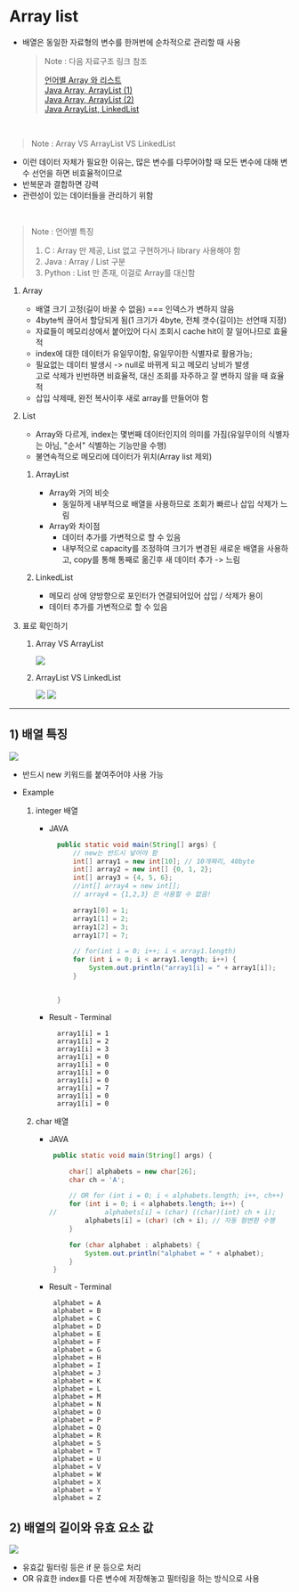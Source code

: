 <link href="../../md/style.css" rel="stylesheet">

# Array list

- 배열은 동일한 자료형의 변수를 한꺼번에 순차적으로 관리할 때 사용
  > Note : 다음 자료구조 링크 참조
  >
  > [언어별 Array 와 리스트](https://wayhome25.github.io/cs/2017/04/17/cs-18-1/)  
  > [Java Array, ArrayList (1)](https://velog.io/@humblechoi/자료구조-Array-vs-ArrayList)  
  > [Java Array, ArrayList (2)](https://com-on-bappool.tistory.com/50)  
  > [Java ArrayList, LinkedList](https://devlog-wjdrbs96.tistory.com/64)

<br>

> Note : Array VS ArrayList VS LinkedList

- 이런 데이터 자체가 필요한 이유는, 많은 변수를 다루어야할 때 모든 변수에 대해 변수 선언을 하면 비효율적이므로
- 반복문과 결합하면 강력
- 관련성이 있는 데이터들을 관리하기 위함

<br>

> Note : 언어별 특징
>
> 1. C : Array 만 제공, List 없고 구현하거나 library 사용해야 함
> 2. Java : Array / List 구분
> 3. Python : List 만 존재, 이걸로 Array를 대신함

1. Array

   - 배열 크기 고정(길이 바꿀 수 없음) === 인덱스가 변하지 않음
   - 4byte씩 끊어서 할당되게 됨(1 크기가 4byte, 전체 갯수(길이)는 선언때 지정)
   - 자료들이 메모리상에서 붙어있어 다시 조회시 cache hit이 잘 일어나므로 효율적
   - index에 대한 데이터가 유일무이함, 유일무이한 식별자로 활용가능;
   - 필요없는 데이터 발생시 -> null로 바뀌게 되고 메모리 낭비가 발생  
     고로 삭제가 빈번하면 비효율적, 대신 조회를 자주하고 잘 변하지 않을 때 효율적
   - 삽입 삭제때, 완전 복사이후 새로 array를 만들어야 함

2. List

   - Array와 다르게, index는 몇번째 데이터인지의 의미를 가짐(유일무이의 식별자는 아님, "순서" 식별하는 기능만을 수행)
   - 불연속적으로 메모리에 데이터가 위치(Array list 제외)

   1. ArrayList

      - Array와 거의 비슷
        - 동일하게 내부적으로 배열을 사용하므로 조회가 빠르나 삽입 삭제가 느림
      - Array와 차이점
        - 데이터 추가를 가변적으로 할 수 있음
        - 내부적으로 capacity를 조정하여 크기가 변경된 새로운 배열을 사용하고, copy를 통해 통째로 옮긴후 새 데이터 추가 -> 느림

   2. LinkedList
      - 메모리 상에 양방향으로 포인터가 연결되어있어 삽입 / 삭제가 용이
      - 데이터 추가를 가변적으로 할 수 있음

3. 표로 확인하기

   1. Array VS ArrayList

      <img src='images/2021-08-25-14-25-25.png' />

   2. ArrayList VS LinkedList

      <img src='images/2021-08-25-14-24-30.png' />  
      <img src='images/2021-08-25-14-27-28.png' />

---

## 1) 배열 특징

<img src='images/2021-08-25-15-27-20.png' />

- 반드시 new 키워드를 붙여주어야 사용 가능

- Example

  1. integer 배열

     - JAVA

       ```JAVA
         public static void main(String[] args) {
             // new는 반드시 넣어야 함
             int[] array1 = new int[10]; // 10개짜리, 40byte
             int[] array2 = new int[] {0, 1, 2};
             int[] array3 = {4, 5, 6};
             //int[] array4 = new int[];
             // array4 = {1,2,3} 은 사용할 수 없음!

             array1[0] = 1;
             array1[1] = 2;
             array1[2] = 3;
             array1[7] = 7;

             // for(int i = 0; i++; i < array1.length)
             for (int i = 0; i < array1.length; i++) {
                 System.out.println("array1[i] = " + array1[i]);
             }


         }
       ```

     - Result - Terminal
       ```TEXT
         array1[i] = 1
         array1[i] = 2
         array1[i] = 3
         array1[i] = 0
         array1[i] = 0
         array1[i] = 0
         array1[i] = 0
         array1[i] = 7
         array1[i] = 0
         array1[i] = 0
       ```

  2. char 배열

     - JAVA

       ```JAVA
        public static void main(String[] args) {

            char[] alphabets = new char[26];
            char ch = 'A';

            // OR for (int i = 0; i < alphabets.length; i++, ch++)
            for (int i = 0; i < alphabets.length; i++) {
       //            alphabets[i] = (char) ((char)(int) ch + i);
                alphabets[i] = (char) (ch + i); // 자동 형변환 수행
            }

            for (char alphabet : alphabets) {
                System.out.println("alphabet = " + alphabet);
            }
        }
       ```

     - Result - Terminal
       ```TEXT
        alphabet = A
        alphabet = B
        alphabet = C
        alphabet = D
        alphabet = E
        alphabet = F
        alphabet = G
        alphabet = H
        alphabet = I
        alphabet = J
        alphabet = K
        alphabet = L
        alphabet = M
        alphabet = N
        alphabet = O
        alphabet = P
        alphabet = Q
        alphabet = R
        alphabet = S
        alphabet = T
        alphabet = U
        alphabet = V
        alphabet = W
        alphabet = X
        alphabet = Y
        alphabet = Z
       ```

## 2) 배열의 길이와 유효 요소 값

<img src='images/2021-08-25-15-30-42.png' />

- 유효값 필터링 등은 if 문 등으로 처리
- OR 유효한 index를 다른 변수에 저장해놓고 필터링을 하는 방식으로 사용
